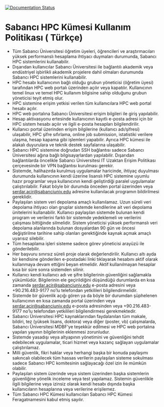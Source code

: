 [![Documentation Status](https://readthedocs.org/projects/su-hpc-tutorials/badge/?version=latest)](https://su-hpc-tutorials.readthedocs.io/en/latest/?badge=latest)
# Sabancı HPC Kümesi Kullanım Politikası ( Türkçe)
- Tüm Sabancı Üniversitesi öğretim üyeleri, öğrencileri ve araştırmacıları yüksek performanslı hesaplama ihtiyacı duymaları durumunda, Sabancı HPC sistemlerini kullanabilir.
- Dışarıdan kullanıcılar Sabancı Üniversitesi ile bağlantılı akademik veya endüstriyel işbirlikli akademik projelere dahil olmaları durumunda Sabancı HPC sistemlerini kullanabilir.
- HPC hesabı kullanıcının bağlı olduğu grubun yöneticisi (öğretim üyesi) tarafından HPC web portalı üzerinden açılır veya kapatılır. Kullanıcının temel linux ve temel HPC kullanım bilgisine sahip olduğunu grubun yöneticisi teyit etmiş olur.
- HPC sistemine erişim yetkisi verilen tüm kullanıcılara HPC web portal hesabı açılır.
- HPC web portalına Sabancı Üniversitesi erişim bilgileri ile giriş yapılabilir.
- Hesap aktivasyonu ertesinde kullanıcının kayıtlı e-posta adresi için bir HPC sistem hesabı açılır ve ilgili e-posta hesapları bilgilendirilir.
- Kullanıcı portal üzerinden erişim bilgilerine (kullanıcı adı/şifresi) ulaşabilir, HPC şifre sıfırlama, online job submission, istatistiki verilere ulaşma, hesap kapama gibi işlemleri yapabilir. Ayrıca HPC kümesi ile alakalı duyurulara ve teknik destek sayfalarına ulaşabilir.
- Sabancı HPC sistemine doğrudan SSH bağlantısı sadece Sabancı Üniversitesi ağına bağlı bilgisayarlardan yapılabilir. Dışarıdan bağlantılarda öncelikle Sabancı Üniversitesi IT Uzaktan Erişim Politikası çerçevesinde bir VPN bağlantısı kurulması gerekir. 
- Sistemde, halihazırda kurulmuş uygulamalar haricinde, ihtiyaç duyulması durumunda kullanıcının kendi üzerine lisanslı HPC sistemine uyumlu hazır programlar veya kullanıcının kendi geliştirdiği paralel uygulamalar çalıştırılabilir. Fakat böyle bir durumda önceden portal üzerinden veya serdar.acir@sabanciuniv.edu adresine kullanılacak programın bildirilmesi gereklidir.
- Paylaşılan sistem veri depolama amaçlı kullanılamaz. Uzun süreli veri depolama ihtiyacı olan gruplar sistemde kendilerine ait veri depolama ünitelerini kullanabilir. Kullanıcı paylaşılan sistemde bulunan kendi program ve verilerini farklı bir sistemde yedeklemeli ve verilerini çalışması bittiğinde silmelidir. Sistem yöneticisi yüksek performanslı veri depolama alanlarında bulunan dosyalardan 90 gün ve öncesi değiştirilme tarihine sahip olanları gerektiğinde kaynak açmak amaçlı uyarısız silebilir. 
- Tüm hesaplama işleri sisteme sadece görev yöneticisi arayüzü ile gönderilebilir.
- Her başvuru sınırsız süreli proje olarak değerlendirilir. Kullanıcı altı ayda bir kendisine gönderilen e-postadaki linki tıklayarak hesabını aktif olarak kullanmaya devam ettiğini beyan etmelidir. Aktif kullanılmayan hesaplar kısa bir süre sonra sistemden silinir.
- Kullanıcı kendi kullanıcı adı ve şifre bilgilerinin güvenliğini sağlamakla yükümlüdür. Bilgilerinin ele geçirildiğini düşündüğü durumlarda en kısa zamanda serdar.acir@sabanciuniv.edu e-posta adresini veya +90.216.483-9177 no’lu telefondan yetkilileri bilgilendirmelidir. 
- Sistemde bir güvenlik açığı gören ya da böyle bir durumdan şüphelenen kullanıcının en kısa zamanda portal üzerinden veya serdar.acir@sabanciuniv.edu e-posta adresinden veya +90.216.483-9177 no’lu telefondan yetkilileri bilgilendirmesi gerekmektedir.
- Sabancı Üniversitesi HPC kaynaklarından faydalanılan tüm makale, bildiri, tez (yüksek lisans, doktora) veya diğer (poster, vb) çalışmalarda, Sabancı Üniversitesi MDBF’ye teşekkür edilmesi ve HPC web portalına yapılan yayının bilgilerinin eklenmesi zorunludur.
- Sistemde yasadışı veya altyapının yönetimini ve güvenliğini tehdit edebilecek uygulamalar, ticari hizmet veya kazanç sağlayan uygulamalar çalıştırılamaz.
- Milli güvenlik, fikri haklar veya herhangi başka bir konuda paylaşımı sakıncalı olabilecek tüm hassas verilerin paylaşılan sisteme sokulması sadece Sabancı HPC komitesinin sağlayacağı özel izin ile mümkün olabilir.
- Paylaşılan sistem üzerinde veya sistem üzerinden başka sistemlerin güvenliğine yönelik inceleme veya test yapılamaz. Sistemin güvenlikle ilgili bilgilerine veya izinsiz olarak kendi hesabı dışında başka kullanıcıların hesaplarına veya verilerine erişilemez.
- Tüm Sabancı HPC Kümesi kullanıcıları Sabancı HPC Kümesi Feragatnamesini kabul etmiş sayılır.


